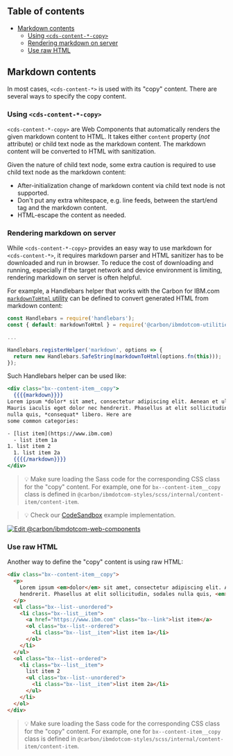 <!-- START doctoc generated TOC please keep comment here to allow auto update -->
<!-- DON'T EDIT THIS SECTION, INSTEAD RE-RUN doctoc TO UPDATE -->
## Table of contents

- [Markdown contents](#markdown-contents)
  - [Using `<cds-content-*-copy>`](#using-cds-content--copy)
  - [Rendering markdown on server](#rendering-markdown-on-server)
  - [Use raw HTML](#use-raw-html)

<!-- END doctoc generated TOC please keep comment here to allow auto update -->

## Markdown contents

In most cases, `<cds-content-*>` is used with its "copy" content. There are several ways to specify the copy content.

### Using `<cds-content-*-copy>`

`<cds-content-*-copy>` are Web Components that automatically renders the given markdown content to HTML. It takes either `content` property (_not_ attribute) or child text node as the markdown content. The markdown content will be converted to HTML with sanitization.

Given the nature of child text node, some extra caution is required to use child text node as the markdown content:

- After-initialization change of markdown content via child text node is not supported.
- Don't put any extra whitespace, e.g. line feeds, between the start/end tag and the markdown content.
- HTML-escape the content as needed.

### Rendering markdown on server

While `<cds-content-*-copy>` provides an easy way to use markdown for `<cds-content-*>`, it requires markdown parser and HTML sanitizer has to be downloaded and run in browser. To reduce the cost of downloading and running, especially if the target network and device environment is limiting, rendering markdown on server is often helpful.

For example, a Handlebars helper that works with the Carbon for IBM.com [`markdownToHtml` utility](https://github.com/carbon-design-system/carbon-for-ibm-dotcom/blob/v1.12.0/packages/utilities/src/utilities/markdownToHtml/markdownToHtml.js) can be defined to convert generated HTML from markdown content:

```javascript
const Handlebars = require('handlebars');
const { default: markdownToHtml } = require('@carbon/ibmdotcom-utilities/lib/utilities/markdownToHtml/markdownToHtml');

...

Handlebars.registerHelper('markdown', options => {
  return new Handlebars.SafeString(markdownToHtml(options.fn(this)));
});
```

Such Handlebars helper can be used like:

```handlebars
<div class="bx--content-item__copy">
  {{{{markdown}}}}
Lorem ipsum *dolor* sit amet, consectetur adipiscing elit. Aenean et ultricies est.
Mauris iaculis eget dolor nec hendrerit. Phasellus at elit sollicitudin, sodales
nulla quis, *consequat* libero. Here are
some common categories:

- [list item](https://www.ibm.com)
  - list item 1a
1. list item 2
  1. list item 2a
  {{{{/markdown}}}}
</div>
```

> 💡 Make sure loading the Sass code for the corresponding CSS class for the "copy" content. For example, one for `bx--content-item__copy` class is defined in `@carbon/ibmdotcom-styles/scss/internal/content-item/content-item`.

> 💡 Check our
> [CodeSandbox](https://githubbox.com/carbon-design-system/carbon-for-ibm-dotcom/tree/main/packages/web-components/examples/codesandbox/usage/markdown-handlebars)
> example implementation.

[![Edit @carbon/ibmdotcom-web-components](https://developer.stackblitz.com/img/open_in_stackblitz.svg)](https://githubbox.com/carbon-design-system/carbon-for-ibm-dotcom/tree/main/packages/web-components/examples/codesandbox/usage/markdown-handlebars)

### Use raw HTML

Another way to define the "copy" content is using raw HTML:

```html
<div class="bx--content-item__copy">
  <p>
    Lorem ipsum <em>dolor</em> sit amet, consectetur adipiscing elit. Aenean et ultricies est. Mauris iaculis eget dolor nec
    hendrerit. Phasellus at elit sollicitudin, sodales nulla quis, <em>consequat</em> libero. Here are some common categories:
  </p>
  <ul class="bx--list--unordered">
    <li class="bx--list__item">
      <a href="https://www.ibm.com" class="bx--link">list item</a>
      <ol class="bx--list--ordered">
        <li class="bx--list__item">list item 1a</li>
      </ol>
    </li>
  </ul>
  <ol class="bx--list--ordered">
    <li class="bx--list__item">
      list item 2
      <ul class="bx--list--unordered">
        <li class="bx--list__item">list item 2a</li>
      </ul>
    </li>
  </ol>
</div>
```

> 💡 Make sure loading the Sass code for the corresponding CSS class for the "copy" content. For example, one for `bx--content-item__copy` class is defined in `@carbon/ibmdotcom-styles/scss/internal/content-item/content-item`.
